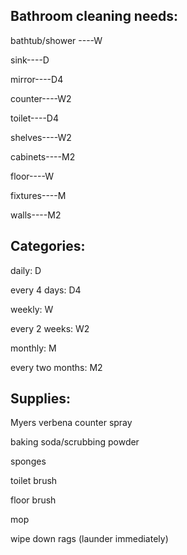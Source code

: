Bathroom cleaning needs:
-----------------
bathtub/shower ----W

sink----D

mirror----D4

counter----W2

toilet----D4

shelves----W2

cabinets----M2

floor----W

fixtures----M

walls----M2


Categories:
----------

daily: D

every 4 days: D4

weekly: W

every 2 weeks:  W2

monthly: M

every two months: M2


Supplies:
--------
Myers verbena counter spray

baking soda/scrubbing powder

sponges

toilet brush

floor brush

mop

wipe down rags (launder immediately)

